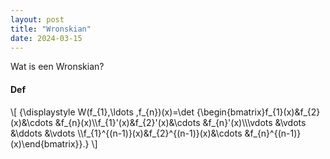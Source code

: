 ```yaml
---
layout: post
title: "Wronskian"
date: 2024-03-15
---
```

Wat is een Wronskian? 
#### Def
<div>\[
{\displaystyle W(f_{1},\ldots ,f_{n})(x)=\det {\begin{bmatrix}f_{1}(x)&f_{2}(x)&\cdots &f_{n}(x)\\f_{1}'(x)&f_{2}'(x)&\cdots &f_{n}'(x)\\\vdots &\vdots &\ddots &\vdots \\f_{1}^{(n-1)}(x)&f_{2}^{(n-1)}(x)&\cdots &f_{n}^{(n-1)}(x)\end{bmatrix}}.}
\]</div>
